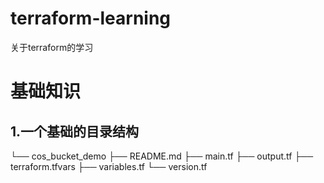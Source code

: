 # terraform-learning
关于terraform的学习


# 基础知识
## 1.一个基础的目录结构


  
  └── cos_bucket_demo
    ├── README.md
    ├── main.tf
    ├── output.tf
    ├── terraform.tfvars
    ├── variables.tf
    └── version.tf
